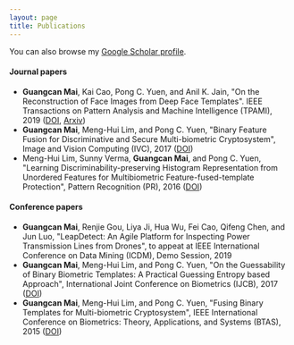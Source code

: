 ```yaml
---
layout: page
title: Publications
---
```


You can also browse my <a href="https://scholar.google.com/citations?user=739cUNMAAAAJ" target="_blank">Google Scholar profile</a>.
<br />


#### Journal papers
- **Guangcan Mai**, Kai Cao, Pong C. Yuen, and Anil K. Jain, "On the Reconstruction of Face Images from Deep Face Templates". IEEE Transactions on Pattern Analysis and Machine Intelligence (TPAMI), 2019 ([DOI](http://dx.doi.org/10.1109/TPAMI.2018.2827389), [Arxiv](https://arxiv.org/abs/1703.00832))
- **Guangcan Mai**, Meng-Hui Lim, and Pong C. Yuen, "Binary Feature Fusion for Discriminative and Secure Multi-biometric Cryptosystem", Image and Vision Computing (IVC), 2017 ([DOI](http://dx.doi.org/10.1016/j.imavis.2016.11.011))
- Meng-Hui Lim, Sunny Verma, **Guangcan Mai**, and Pong C. Yuen, "Learning Discriminability-preserving Histogram Representation from Unordered Features for Multibiometric Feature-fused-template Protection",  Pattern Recognition (PR), 2016 ([DOI](http://dx.doi.org/10.1016/j.patcog.2016.06.018))


#### Conference papers
- **Guangcan Mai**, Renjie Gou, Liya Ji, Hua Wu, Fei Cao, Qifeng Chen, and Jun Luo, "LeapDetect: An Agile Platform for Inspecting Power Transmission Lines from Drones", to appeat at IEEE International Conference on Data Mining (ICDM), Demo Session, 2019
- **Guangcan Mai**, Meng-Hui Lim, and Pong C. Yuen, "On the Guessability of Binary Biometric Templates: A Practical Guessing Entropy based Approach",  International Joint Conference on Biometrics (IJCB), 2017 ([DOI](https://doi.org/10.1109/BTAS.2017.8272719))
- **Guangcan Mai**, Meng-Hui Lim, and Pong C. Yuen, "Fusing Binary Templates for Multi-biometric Cryptosystem",   IEEE International Conference on Biometrics: Theory, Applications, and Systems (BTAS), 2015 ([DOI](https://doi.org/10.1109/BTAS.2017.8272719))

